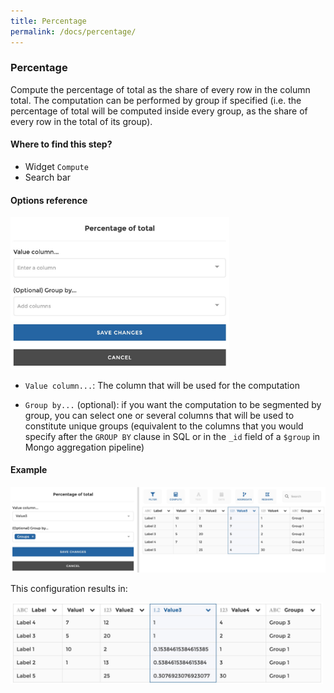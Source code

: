 ```yaml
---
title: Percentage
permalink: /docs/percentage/
---
```


### Percentage

Compute the percentage of total as the share of every row in the column total.
The computation can be performed by group if specified (i.e. the percentage of
total will be computed inside every group, as the share of every row in the
total of its group).

#### Where to find this step?

- Widget `Compute`
- Search bar

#### Options reference

<img src="../../img/docs/user-interface/percentage_step_form.jpg" width="350" />

- `Value column...`: The column that will be used for the computation

- `Group by...` (optional): if you want the computation to be segmented by
  group, you can select one or several columns that will be used to constitute
  unique groups (equivalent to the columns that you would specify after the
  `GROUP BY` clause in SQL or in the `_id` field of a `$group` in Mongo
  aggregation pipeline)

#### Example

<img src="../../img/docs/user-interface/percentage_example_conf.jpg" width="750" />

This configuration results in:

<img src="../../img/docs/user-interface/percentage_example_result.jpg" width="500" />
